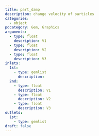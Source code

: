```yaml
---
title: part_damp
description: change velocity of particles
categories:
  - object
pdcategory: Gem, Graphics
arguments:
  - type: float
    description: V1
  - type: float
    description: V2
  - type: float
    description: V3
inlets:
  1st:
    - type: gemlist
      description:
  2nd:
    - type: float
      description: V1
    - type: float
      description: V2
    - type: float
      description: V3
outlets:
  1st:
    - type: gemlist
draft: false
---
```

